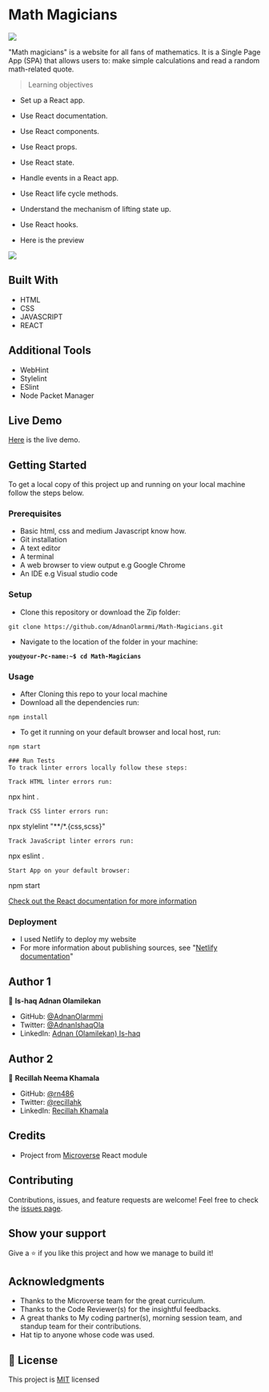 # Math Magicians

![](https://img.shields.io/badge/Microverse-blueviolet)

"Math magicians" is a website for all fans of mathematics. It is a Single Page App (SPA) that allows users to:  make simple calculations and read a random math-related quote.

> Learning objectives

- Set up a React app.
- Use React documentation.
- Use React components.
- Use React props.
- Use React state.
- Handle events in a React app.
- Use React life cycle methods.
- Understand the mechanism of lifting state up.
- Use React hooks.

- Here is the preview
<p>
 <img src="./preview.gif" />
</p>

## Built With

- HTML
- CSS
- JAVASCRIPT
- REACT

## Additional Tools

- WebHint
- Stylelint
- ESlint
- Node Packet Manager


## Live Demo

[Here](https://admirable-tartufo-2244f4.netlify.app/) is the live demo.

## Getting Started

To get a local copy of this project up and running on your local machine follow the steps below.

### Prerequisites

- Basic html, css and medium Javascript know how.
- Git installation
- A text editor 
- A terminal
- A web browser to view output e.g Google Chrome
- An IDE e.g Visual studio code

### Setup

- Clone this repository or download the Zip folder:

```
git clone https://github.com/AdnanOlarmmi/Math-Magicians.git
```

- Navigate to the location of the folder in your machine:


**``you@your-Pc-name:~$ cd Math-Magicians``**

### Usage

- After Cloning this repo to your local machine
- Download all the dependencies run:
```
npm install
```
- To get it running on your default browser and local host, run:
```
npm start

### Run Tests
To track linter errors locally follow these steps:  

Track HTML linter errors run:
```
npx hint .
```
Track CSS linter errors run:
```
npx stylelint "**/*.{css,scss}"
```
Track JavaScript linter errors run:
```
npx eslint .
```
Start App on your default browser:
```
npm start


[Check out the React documentation for more information](https://reactjs.org/docs/create-a-new-react-app.html#create-react-app)

### Deployment

- I used Netlify to deploy my website
- For more information about publishing sources, see "[Netlify documentation](https://www.netlify.com/blog/2016/07/22/deploy-react-apps-in-less-than-30-seconds/)"


## Author 1

👤 **Is-haq Adnan Olamilekan**

- GitHub: [@AdnanOlarmmi](https://github.com/adnanolarmmi)
- Twitter: [@AdnanIshaqOla](https://twitter.com/AdnanIshaqOla)
- LinkedIn: [Adnan (Olamilekan) Is-haq](https://linkedin.com/in/adnan-is-haq-olamilekan)

## Author 2

👤 **Recillah Neema Khamala**

- GitHub: [@rn486](https://github.com/Rn486)
- Twitter: [@recillahk](https://twitter.com/recillahk)
- LinkedIn: [Recillah Khamala](https://www.linkedin.com/in/recillah-khamala-071151b7/)

## Credits

- Project from [Microverse](https://bit.ly/MicroverseTN) React module

## Contributing

Contributions, issues, and feature requests are welcome!
Feel free to check the [issues page](https://github.com/AdnanOlarmmi/Math-Magicians/issues).

## Show your support

Give a ⭐️ if you like this project and how we manage to build it!

## Acknowledgments

- Thanks to the Microverse team for the great curriculum.
- Thanks to the Code Reviewer(s) for the insightful feedbacks.
- A great thanks to My coding partner(s), morning session team, and standup team for their contributions.
- Hat tip to anyone whose code was used.

## 📝 License

This project is [MIT](./LICENSE) licensed
